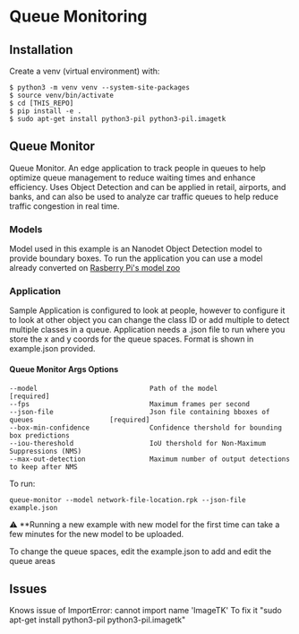 # Queue Monitoring

## Installation

Create a venv (virtual environment) with:
```
$ python3 -m venv venv --system-site-packages
$ source venv/bin/activate
$ cd [THIS_REPO]
$ pip install -e .
$ sudo apt-get install python3-pil python3-pil.imagetk
```
## Queue Monitor 
Queue Monitor. An edge application to track people in queues to help optimize queue management to reduce waiting times and enhance efficiency. Uses Object Detection and can be applied in retail, airports, and banks, and can also be used to analyze car traffic queues to help reduce traffic congestion in real time.
### Models
Model used in this example is an Nanodet Object Detection model to provide boundary boxes. To run the application you can use a model already converted on [Rasberry Pi's model zoo](https://github.com/raspberrypi/imx500-models/blob/main/imx500_network_nanodet_plus_416x416_pp.rpk) 

### Application
Sample Application is configured to look at people, however to configure it to look at other object you can change the class ID or add multiple to detect multiple classes in a queue. Application needs a .json file to run where you store the x and y coords for the queue spaces. Format is shown in example.json provided.

#### Queue Monitor Args Options
```
--model                            Path of the model                                       [required]
--fps                              Maximum frames per second
--json-file                        Json file containing bboxes of queues                   [required]
--box-min-confidence               Confidence thershold for bounding box predictions
--iou-thereshold                   IoU thershold for Non-Maximum Suppressions (NMS)
--max-out-detection                Maximum number of output detections to keep after NMS
```
To run:

```
queue-monitor --model network-file-location.rpk --json-file example.json
```
:warning: **Running a new example with new model for the first time can take a few minutes for the new model to be uploaded.

To change the queue spaces, edit the example.json to add and edit the queue areas

## Issues
Knows issue of ImportError: cannot import name 'ImageTK'
To fix it "sudo apt-get install python3-pil python3-pil.imagetk"

